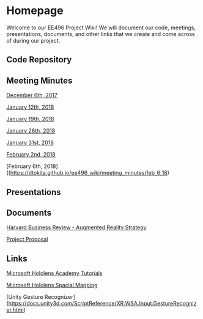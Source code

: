 # Homepage

Welcome to our EE496 Project Wiki! We will document our code, meetings, presentations, documents, and other links that we create and come across of during our project.

## Code Repository

## Meeting Minutes
[December 6th, 2017](https://dtokita.github.io/ee496_wiki/meeting_minutes/dec_6_17)

[January 12th, 2018](https://dtokita.github.io/ee496_wiki/meeting_minutes/jan_12_18)

[January 19th, 2018](https://dtokita.github.io/ee496_wiki/meeting_minutes/jan_19_18)

[January 26th, 2018](https://dtokita.github.io/ee496_wiki/meeting_minutes/jan_26_18)

[January 31st, 2018](https://dtokita.github.io/ee496_wiki/meeting_minutes/jan_31_18)

[February 2nd, 2018](https://dtokita.github.io/ee496_wiki/meeting_minutes/feb_2_18)

[February 6th, 2018]((https://dtokita.github.io/ee496_wiki/meeting_minutes/feb_6_18)

## Presentations

## Documents
[Harvard Business Review - Augmented Reality Strategy](https://dtokita.github.io/ee496_wiki/documents/HBR_Augmented_Reality_Strategy.pdf)

[Project Proposal](https://dtokita.github.io/ee496_wiki/documents/Project_Proposal.pdf)  

## Links
[Microsoft Hololens Academy Tutorials](https://developer.microsoft.com/en-us/windows/mixed-reality/academy)
 
[Microsoft Hololens Spacial Mapping](https://developer.microsoft.com/en-us/windows/mixed-reality/spatial_mapping_in_unity)

[Unity Gesture Recognizer]
(https://docs.unity3d.com/ScriptReference/XR.WSA.Input.GestureRecognizer.html)
 
